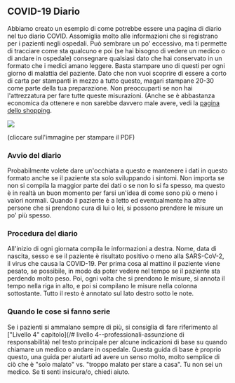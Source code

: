 ## COVID-19 Diario

Abbiamo creato un esempio di come potrebbe essere una pagina di diario nel tuo diario COVID. Assomiglia molto alle informazioni che si registrano per i pazienti negli ospedali. Può sembrare un po' eccessivo, ma ti permette di tracciare come sta qualcuno e poi (se hai bisogno di vedere un medico o di andare in ospedale) consegnare qualsiasi dato che hai conservato in un formato che i medici amano leggere. Basta stampare uno di questi per ogni giorno di malattia del paziente. Dato che non vuoi scoprire di essere a corto di carta per stampanti in mezzo a tutto questo, magari stampane 20-30 come parte della tua preparazione. Non preoccuparti se non hai l'attrezzatura per fare tutte queste misurazioni. (Anche se è abbastanza economica da ottenere e non sarebbe davvero male avere, vedi la [pagina dello shopping](/shopping).

<a href="/assets/images/covid-diary.pdf"><img style="border: 2px nero solido; drop-shadow(16px 16px 16px 10px nero)" src="/assets/images/covid-diary.png"></a>

(cliccare sull'immagine per stampare il PDF)

### Avvio del diario

Probabilmente volete dare un'occhiata a questo e mantenere i dati in questo formato anche se il paziente sta solo sviluppando i sintomi. Non importa se non si compila la maggior parte dei dati o se non lo si fa spesso, ma questo è in realtà un buon momento per farsi un'idea di come sono più o meno i valori normali. Quando il paziente è a letto ed eventualmente ha altre persone che si prendono cura di lui o lei, si possono prendere le misure un po' più spesso.

### Procedura del diario

All'inizio di ogni giornata compila le informazioni a destra. Nome, data di nascita, sesso e se il paziente è risultato positivo o meno alla SARS-CoV-2, il virus che causa la COVID-19. Per prima cosa al mattino il paziente viene pesato, se possibile, in modo da poter vedere nel tempo se il paziente sta perdendo molto peso. Poi, ogni volta che si prendono le misure, si annota il tempo nella riga in alto, e poi si compilano le misure nella colonna sottostante. Tutto il resto è annotato sul lato destro sotto le note. 

### Quando le cose si fanno serie

Se i pazienti si ammalano sempre di più, si consiglia di fare riferimento al ["Livello 4" capitolo](/# livello 4--professionali-assunzione di responsabilità) nel testo principale per alcune indicazioni di base su quando chiamare un medico o andare in ospedale. Questa guida di base è proprio questo, una guida per aiutarti ad avere un senso molto, molto semplice di ciò che è "solo malato" vs. "troppo malato per stare a casa". Tu non sei un medico. Se ti senti insicura/o, chiedi aiuto.
